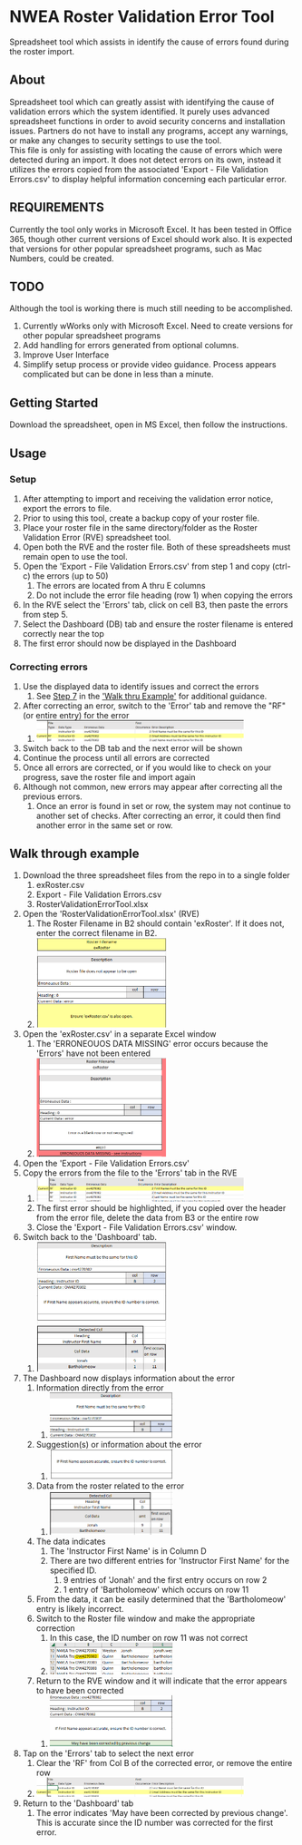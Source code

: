 # NWEA Roster Validation Error Tool
Spreadsheet tool which assists in identify the cause of errors found during the roster import.

## About
Spreadsheet tool which can greatly assist with identifying the cause of validation errors which the system identified.  It purely uses advanced spreadsheet functions in order to avoid security concerns and installation issues.  Partners do not have to install any programs, accept any warnings, or make any changes to security settings to use the tool.  
This file is only for assisting with locating the cause of errors which were detected during an import.  It does not detect errors on its own, instead it utilizes the errors copied from the associated 'Export - File Validation Errors.csv' to display helpful information concerning each particular error.

## REQUIREMENTS

Currently the tool only works in Microsoft Excel.  It has been tested in Office 365, though other current versions of Excel should work also.
It is expected that versions for other popular spreadsheet programs, such as Mac Numbers, could be created.


## TODO

Although the tool is working there is much still needing to be accomplished.
1. Currently wWorks only with Microsoft Excel.  Need to create versions for other popular spreadsheet programs
2. Add handling for errors generated from optional columns.
3. Improve User Interface
4. Simplify setup process or provide video guidance.  Process appears complicated but can be done in less than a minute.

## Getting Started
Download the spreadsheet, open in MS Excel, then follow the instructions.

## Usage

### Setup
1. After attempting to import and receiving the validation error notice, export the errors to file.
2. Prior to using this tool, create a backup copy of your roster file.
3. Place your roster file in the same directory/folder as the Roster Validation Error (RVE) spreadsheet tool. 
4. Open both the RVE and the roster file.  Both of these spreadsheets must remain open to use the tool.
5. Open the 'Export - File Validation Errors.csv' from step 1 and copy (ctrl-c) the errors (up to 50)
	1. The errors are located from A thru E columns
	2. Do not include the error file heading (row 1) when copying the errors
6. In the RVE select the 'Errors' tab, click on cell B3, then paste the errors from step 5.
7. Select the Dashboard (DB) tab and ensure the roster filename is entered correctly near the top
8. The first error should now be displayed in the Dashboard

### Correcting errors
1. Use the displayed data to identify issues and correct the errors
 	1. See [Step 7](#dashboard-step) in the ['Walk thru Example'](#walk-through-example) for additional guidance.
2. After correcting an error, switch to the 'Error' tab and remove the "RF" (or entire entry) for the error
	1. <img src="https://github.com/acornish123/NWEA_Roster_Validation_Error_Tool/blob/master/screenshots/NextError.png" width="80%" />
3. Switch back to the DB tab and the next error will be shown
4. Continue the process until all errors are corrected
5. Once all errors are corrected, or if you would like to check on your progress, save the roster file and import again
6. Although not common, new errors may appear after correcting all the previous errors.
	1. Once an error is found in set or row, the system may not continue to another set of checks.  After correcting an error, it could then find another error in the same set or row.
	
## Walk through example

1. Download the three spreadsheet files from the repo in to a single folder
	1. exRoster.csv
	2. Export - File Validation Errors.csv 
	3. RosterValidationErrorTool.xlsx
2. Open the 'RosterValidationErrorTool.xlsx' (RVE)
	1. The Roster Filename in B2 should contain 'exRoster'.  If it does not, enter the correct filename in B2.
	2. <img src="https://github.com/acornish123/NWEA_Roster_Validation_Error_Tool/blob/master/screenshots/001-openTool.png" width="50%" />
3. Open the 'exRoster.csv' in a separate Excel window
	1. The 'ERRONEOUOS DATA MISSING' error occurs because the 'Errors' have not been entered		
	2. <img src="https://github.com/acornish123/NWEA_Roster_Validation_Error_Tool/blob/master/screenshots/002-openRoster.png" width="50%" />
4. Open the 'Export - File Validation Errors.csv'
5. Copy the errors from the file to the 'Errors' tab in the RVE
	1. <img src="https://github.com/acornish123/NWEA_Roster_Validation_Error_Tool/blob/master/screenshots/003-copyErrors.png" width="80%" />
	2. The first error should be highlighted, if you copied over the header from the error file, delete the data from B3 or the entire row
	3. Close the 'Export - File Validation Errors.csv' window.
6. Switch back to the 'Dashboard' tab.
	1. <img src="https://github.com/acornish123/NWEA_Roster_Validation_Error_Tool/blob/master/screenshots/004-dbFullError.png" width="50%" />
7. <a name="dashboard-step"></a>The Dashboard now displays information about the error
	1. Information directly from the error
		1. <img src="https://github.com/acornish123/NWEA_Roster_Validation_Error_Tool/blob/master/screenshots/005-errorInfo.png" width="50%" />
	2. Suggestion(s) or information about the error
		1. <img src="https://github.com/acornish123/NWEA_Roster_Validation_Error_Tool/blob/master/screenshots/006-suggestions.png" width="50%" />
	3. Data from the roster related to the error
		1. <img src="https://github.com/acornish123/NWEA_Roster_Validation_Error_Tool/blob/master/screenshots/007-dataFromRoster.png" width="50%" />
	4. The data indicates 
		1. The 'Instructor First Name' is in Column D
		2. There are two different entries for 'Instructor First Name' for the specified ID.
			1. 9 entries of 'Jonah' and the first entry occurs on row 2
			2. 1 entry of 'Bartholomeow' which occurs on row 11
	5. From the data, it can be easily determined that the 'Bartholomeow' entry is likely incorrect.
	6. Switch to the Roster file window and make the appropriate correction
		1. In this case, the ID number on row 11 was not correct
		2. <img src="https://github.com/acornish123/NWEA_Roster_Validation_Error_Tool/blob/master/screenshots/008-IDwrong.png" width="50%" />
	7. Return to the RVE window and it will indicate that the error appears to have been corrected
		1. <img src="https://github.com/acornish123/NWEA_Roster_Validation_Error_Tool/blob/master/screenshots/008A-corrected.png" width="50%" />
8. Tap on the 'Errors' tab to select the next error
	1. Clear the 'RF' from Col B of the corrected error, or remove the entire row
	2. <img src="https://github.com/acornish123/NWEA_Roster_Validation_Error_Tool/blob/master/screenshots/009-NextError.png" width="80%" />
9. Return to the 'Dashboard' tab
	1. The error indicates 'May have been corrected by previous change'.  This is accurate since the ID number was corrected for the first error.


